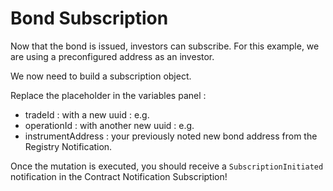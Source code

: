 # Bond Subscription

Now that the bond is issued, investors can subscribe.
For this example, we are using a preconfigured address as an investor.

We now need to build a subscription object.

Replace the placeholder in the variables panel :

- tradeId : with a new uuid : e.g. <span class="gen-uuid"><div class="lds-dual-ring"></div></span>
- operationId : with another new uuid : e.g. <span class="gen-uuid"><div class="lds-dual-ring"></div></span>
- instrumentAddress : your previously noted new bond address from the Registry Notification.

Once the mutation is executed, you should receive a `SubscriptionInitiated` notification in the Contract Notification Subscription!

<div class="froBorder" >
    <div class="explorer" id="froSubscribe"></div>
</div>
<script>
const froEndPoint = 'http://localhost:6661/graphql';
const froSubEndPoint = 'ws://localhost:6661/graphql';

ReactDOM.render(
React.createElement(GraphiQL, {
fetcher: GraphiQL.createFetcher({
  url: froEndPoint,
}),
defaultEditorToolsVisibility: true,
query: `mutation InitiateSubscription($initiateSubscriptionInput: InitiateSubscriptionInput!) {
    initiateSubscription(initiateSubscriptionInput: $initiateSubscriptionInput)
  }
}`,
variables: '{ "initiateSubscriptionInput": { "settlementModel": "INDIRECT", "intermediateAccountIBAN": "FR7630003011300300000000000", "holdableTokenAddress": null, "settlementDate": "2022-04-04T08:44:32.785Z", "operationId": "MY_OPERATION_ID", "instrumentAddress": "MY_BOND_CONTRACT_ADDRESS", "instrumentLedger": "ETHEREUM", "additionalReaderAddresses": [], "tradeId": "MY_TRADE_ID", "tradeDate": "2022-03-04T09:44:32.785", "issuerAddresses": { "legalEntityId": "LEI_ISSUER_1", "paymentAccountNumber": "FR7630003011300400000000000" }, "investorAddresses": { "deliveryAccountNumber": "0x95d1883c3fc1d702538ea26c47e94f78f2f6ac68", "legalEntityId": "LEI_INVESTOR_1", "paymentAccountNumber": "FR7630003011300500000000000" }, "deliveryQuantity": 1, "paymentAmount": 980000, "paymentCurrency": "EUR" } }',
}),
document.getElementById('froSubscribe'),
);
</script>